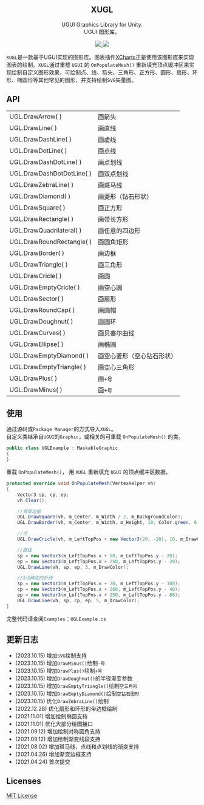 <p align="center">
  <a href="">
    <img src="" alt="" width="" height="">
  </a>
</p>
<h2 align="center">XUGL</h3>
<p align="center">
  UGUI Graphics Library for Unity.
  <br>
  UGUI 图形库。
</p>
<p align="center">
  <a href="https://github.com/monitor1394/XUGL/blob/master/LICENSE">
    <img src="https://img.shields.io/github/license/monitor1394/XUGL">
  </a>
  <a href="">
    <img src="https://img.shields.io/badge/Unity Version-5.6+-green">
  </a>
</p>

`XUGL`是一款基于UGUI实现的图形库。图表插件[XCharts](https://github.com/monitor1394/unity-ugui-XCharts)正是使用该图形库来实现图表的绘制。`XUGL`通过重载 `UGUI` 的 `OnPopulateMesh()` 重新填充顶点缓冲区来实现绘制自定义图形效果，可绘制点、线、箭头、三角形、正方形、圆形、扇形、环形、椭圆形等其他常见的图形，并支持绘制`SVG`矢量图。

## API

| | |
| --| --|
| UGL.DrawArrow( ) | 画箭头 |
| UGL.DrawLine( ) | 画直线 |
| UGL.DrawDashLine( ) | 画虚线 |
| UGL.DrawDotLine( ) | 画点线 |
| UGL.DrawDashDotLine( ) | 画点划线 |
| UGL.DrawDashDotDotLine( ) | 画双点划线 |
| UGL.DrawZebraLine( ) | 画斑马线 |
| UGL.DrawDiamond( ) | 画菱形（钻石形状） |
| UGL.DrawSquare( ) | 画正方形 |
| UGL.DrawRectangle( ) | 画带长方形 |
| UGL.DrawQuadrilateral( ) | 画任意的四边形 |
| UGL.DrawRoundRectangle( ) | 画圆角矩形 |
| UGL.DrawBorder( ) | 画边框 |
| UGL.DrawTriangle( ) | 画三角形 |
| UGL.DrawCricle( ) | 画圆 |
| UGL.DrawEmptyCricle( ) | 画空心圆 |
| UGL.DrawSector( ) | 画扇形 |
| UGL.DrawRoundCap( ) | 画圆帽 |
| UGL.DrawDoughnut( ) | 画圆环 |
| UGL.DrawCurves( ) | 画贝塞尔曲线 |
| UGL.DrawEllipse( ) | 画椭圆 |
| UGL.DrawEmptyDiamond( ) | 画空心菱形（空心钻石形状） |
| UGL.DrawEmptyTriangle( ) | 画空心三角形 |
| UGL.DrawPlus( ) | 画`+号` |
| UGL.DrawMinus( ) | 画`+号` |

## 使用

通过源码或`Package Manager`的方式导入`XUGL`。  
自定义类继承自`UGUI`的`Graphic`，或相关的可重载 `OnPopulateMesh()` 的类。

  ``` c#
  public class UGLExample : MaskableGraphic
  {
  }
  ```

重载 `OnPopulateMesh()`， 用 `XUGL` 重新填充 `UGUI` 的顶点缓冲区数据。

  ``` c#
  protected override void OnPopulateMesh(VertexHelper vh)
  {
      Vector3 sp, cp, ep;
      vh.Clear();

      //背景边框
      UGL.DrawSquare(vh, m_Center, m_Width / 2, m_BackgroundColor);
      UGL.DrawBorder(vh, m_Center, m_Width, m_Height, 10, Color.green, 0, m_BorderRadius);

      //点
      UGL.DrawCricle(vh, m_LeftTopPos + new Vector3(20, -20), 10, m_DrawColor);

      //直线
      sp = new Vector3(m_LeftTopPos.x + 50, m_LeftTopPos.y - 20);
      ep = new Vector3(m_LeftTopPos.x + 250, m_LeftTopPos.y - 20);
      UGL.DrawLine(vh, sp, ep, 3, m_DrawColor);

      //3点确定的折线
      sp = new Vector3(m_LeftTopPos.x + 20, m_LeftTopPos.y - 100);
      cp = new Vector3(m_LeftTopPos.x + 200, m_LeftTopPos.y - 40);
      ep = new Vector3(m_LeftTopPos.x + 250, m_LeftTopPos.y - 80);
      UGL.DrawLine(vh, sp, cp, ep, 5, m_DrawColor);
  }
  ```

完整代码请查阅`Examples`：`UGLExample.cs`

## 更新日志

* (2023.10.15) 增加`SVG`绘制支持
* (2023.10.15) 增加`DrawMinus()`绘制`-号`
* (2023.10.15) 增加`DrawPlus()`绘制`+号`
* (2023.10.15) 增加`DrawDoughnut()`的半径渐变参数
* (2023.10.15) 增加`DrawEmptyTriangle()`绘制`空三角形`
* (2023.10.15) 增加`DrawEmptyDiamond()`绘制`空钻石图形`
* (2023.10.15) 优化`DrawZebraLine()`绘制
* (2022.12.28) 优化扇形和环形的带边框绘制
* (2021.11.01) 增加绘制椭圆支持
* (2021.11.01) 优化大部分绘图接口
* (2021.09.12) 增加绘制对称圆角支持
* (2021.09.12) 增加绘制渐变线段支持
* (2021.08.02) 增加斑马线、点线和点划线的渐变支持
* (2021.04.26) 增加渐变边框支持
* (2021.04.24) 首次提交

## Licenses

[MIT License](https://github.com/monitor1394/XUGL/blob/master/LICENSE.md)

